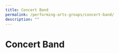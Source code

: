 ```yaml
---
title: Concert Band
permalink: /performing-arts-groups/concert-band/
description: ""
---
```

# Concert Band

